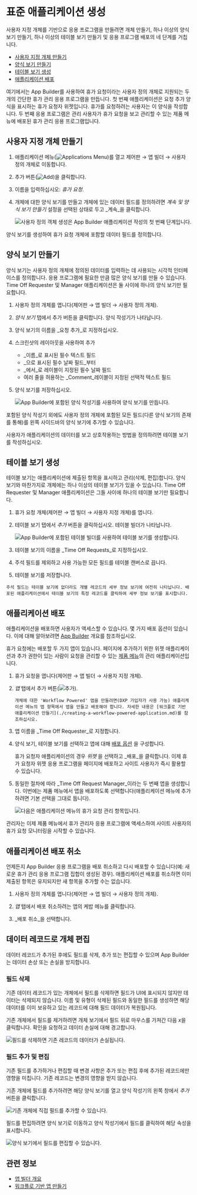 # 표준 애플리케이션 생성

사용자 지정 개체를 기반으로 응용 프로그램을 만들려면 개체 만들기, 하나 이상의 양식 보기 만들기, 하나 이상의 테이블 보기 만들기 및 응용 프로그램 배포의 네 단계를 거칩니다.

* [사용자 지정 개체 만들기](#creating-a-custom-object)
* [양식 보기 만들기](#creating-form-views)
* [테이블 보기 생성](#creating-table-views)
* [애플리케이션 배포](#deploying-the-application)

여기에서는 App Builder를 사용하여 휴가 요청이라는 사용자 정의 개체로 지원되는 두 개의 간단한 휴가 관리 응용 프로그램을 만듭니다. 첫 번째 애플리케이션은 요청 추가 양식을 표시하는 휴가 요청자 위젯입니다. 휴가를 요청하려는 사용자는 이 양식을 작성합니다. 두 번째 응용 프로그램은 관리 사용자가 휴가 요청을 보고 관리할 수 있는 제품 메뉴에 배포된 휴가 관리 응용 프로그램입니다.

## 사용자 지정 개체 만들기

1. 애플리케이션 메뉴(![Applications Menu](../../images/icon-applications-menu.png))를 열고 제어판 &rarr; 앱 빌더 &rarr; 사용자 정의 개체로 이동합니다.

1. 추가 버튼(![Add](../../images/icon-add.png))을 클릭합니다.

1. 이름을 입력하십시오: _휴가 요청_.

1. 개체에 대한 양식 보기를 만들고 개체에 있는 데이터 필드를 정의하려면 _계속 및 양식 보기 만들기_ 설정을 선택된 상태로 두고 _계속_을 클릭합니다.

   ![사용자 정의 객체 생성은 App Builder 애플리케이션 작성의 첫 번째 단계입니다.](./creating-a-standard-application/images/01.png)

양식 보기를 생성하여 휴가 요청 개체에 포함할 데이터 필드를 정의합니다.

## 양식 보기 만들기

양식 보기는 사용자 정의 개체에 정의된 데이터를 입력하는 데 사용되는 시각적 인터페이스를 정의합니다. 응용 프로그램에 필요한 만큼 많은 양식 보기를 만들 수 있습니다. Time Off Requester 및 Manager 애플리케이션은 둘 사이에 하나의 양식 보기만 필요합니다.

1. 사용자 정의 개체를 엽니다(제어판 &rarr; 앱 빌더 &rarr; 사용자 정의 개체).

1. _양식 보기_ 탭에서 추가 버튼을 클릭합니다. 양식 작성기가 나타납니다.

1. 양식 보기의 이름을 _요청 추가_로 지정하십시오.

1. 스크린샷의 레이아웃을 사용하여 추가

    * _이름_로 표시된 필수 텍스트 필드
    * _으로 표시된 필수 날짜 필드_부터
    * _에서_로 레이블이 지정된 필수 날짜 필드
    * 여러 줄을 허용하는 _Comment_레이블이 지정된 선택적 텍스트 필드

1. 양식 보기를 저장하십시오.

    ![App Builder에 포함된 양식 작성기를 사용하여 양식 보기를 만듭니다.](./creating-a-standard-application/images/02.png)

포함된 양식 작성기 외에도 사용자 정의 개체에 포함된 모든 필드(다른 양식 보기의 존재를 통해)를 왼쪽 사이드바의 양식 보기에 추가할 수 있습니다.

사용자가 애플리케이션의 데이터를 보고 상호작용하는 방법을 정의하려면 테이블 보기를 작성하십시오.

## 테이블 보기 생성

테이블 보기는 애플리케이션에 제출된 항목을 표시하고 관리(삭제, 편집)합니다. 양식 보기와 마찬가지로 개체에는 하나 이상의 테이블 보기가 있을 수 있습니다. Time Off Requester 및 Manager 애플리케이션은 그들 사이에 하나의 테이블 보기만 필요합니다.

1. 휴가 요청 개체(제어판 &rarr; 앱 빌더 &rarr; 사용자 지정 개체)를 엽니다.

1. 테이블 보기 탭에서 _추가_ 버튼을 클릭하십시오. 테이블 빌더가 나타납니다.

    ![App Builder에 포함된 테이블 빌더를 사용하여 테이블 보기를 생성합니다.](./creating-a-standard-application/images/03.png)

1. 테이블 보기의 이름을 _Time Off Requests_로 지정하십시오.

1. 주석 필드를 제외하고 사용 가능한 모든 필드를 테이블 캔버스로 끕니다.

1. 테이블 보기를 저장합니다.

```{note}
주석 필드는 테이블 보기에 없더라도 개별 레코드의 세부 정보 보기에 여전히 나타납니다. 배포된 애플리케이션에서 테이블 보기의 특정 레코드를 클릭하여 세부 정보 보기를 표시합니다. 
```

## 애플리케이션 배포

애플리케이션을 배포하면 사용자가 액세스할 수 있습니다. 몇 가지 배포 옵션이 있습니다. 이에 대해 알아보려면 [App Builder](../app-builder.md#deployment) 개요를 참조하십시오.

휴가 요청에는 배포할 두 가지 앱이 있습니다. 페이지에 추가하기 위한 위젯 애플리케이션과 추가 권한이 있는 사람이 요청을 관리할 수 있는 [제품 메뉴](../../getting-started/navigating-dxp.md#product-menu)의 관리 애플리케이션입니다.

1. 휴가 요청을 엽니다(제어판 &rarr; 앱 빌더 &rarr; 사용자 지정 개체).

1. _앱_ 탭에서 추가 버튼(![추가](../../images/icon-add.png)).

   ```{note}
   개체에 대한 'Workflow Powered' 앱을 만들려면(DXP 가입자가 사용 가능) 애플리케이션 메뉴의 앱 항목에서 앱을 만들고 배포해야 합니다. 자세한 내용은 [워크플로 기반 애플리케이션 만들기](./creating-a-workflow-powered-application.md)를 참조하십시오.
   ```

1. 앱 이름을 _Time Off Requester_로 지정합니다.

1. 양식 보기, 테이블 보기를 선택하고 앱에 대해 [배포 옵션](../app-builder.md#deployment) 을 구성합니다.

   휴가 요청자 애플리케이션의 경우 _위젯_ 을 선택하고 _배포_을 클릭합니다. 이제 휴가 요청자 위젯 응용 프로그램을 페이지에 배포하고 사이트 사용자가 즉시 활용할 수 있습니다.

1. 동일한 절차에 따라 _Time Off Request Manager_이라는 두 번째 앱을 생성합니다. 이번에는 제품 메뉴에서 앱을 배포하도록 선택합니다(애플리케이션 메뉴에 추가하려면 기본 선택을 그대로 둡니다).

    ![다음은 애플리케이션 메뉴의 휴가 요청 관리 항목입니다.](./creating-a-standard-application/images/04.png)

관리자는 이제 제품 메뉴에서 휴가 관리자 응용 프로그램에 액세스하여 사이트 사용자의 휴가 요청 모니터링을 시작할 수 있습니다.

## 애플리케이션 배포 취소

언제든지 App Builder 응용 프로그램을 배포 취소하고 다시 배포할 수 있습니다(예: 새로운 휴가 관리 응용 프로그램 집합이 생성된 경우). 애플리케이션 배포를 취소하면 이미 제출된 항목은 유지되지만 새 항목을 추가할 수는 없습니다.

1. 사용자 정의 개체를 엽니다(제어판 &rarr; 앱 빌더 &rarr; 사용자 정의 개체).

1. _앱_ 탭에서 배포 취소하려는 앱의 케밥 메뉴를 클릭합니다.

1. _배포 취소_을 선택합니다.

## 데이터 레코드로 개체 편집

데이터 레코드가 추가된 후에도 필드를 삭제, 추가 또는 편집할 수 있으며 App Builder는 데이터 손상 또는 손실을 방지합니다.

### 필드 삭제

기존 데이터 레코드가 있는 개체에서 필드를 삭제하면 필드가 UI에 표시되지 않지만 데이터는 삭제되지 않습니다. 이름 및 유형이 삭제된 필드와 동일한 필드를 생성하면 해당 데이터를 이미 보유하고 있는 레코드에 대해 필드 데이터가 복원됩니다.

기존 개체에서 필드를 제거하려면 개체 보기에서 필드 위로 마우스를 가져간 다음 *x*을 클릭합니다. 확인을 요청하고 데이터 손실에 대해 경고합니다.

![필드를 삭제하면 기존 레코드의 데이터가 손실됩니다.](./creating-a-standard-application/images/06.png)

### 필드 추가 및 편집

기존 필드를 추가하거나 편집할 때 변경 사항은 추가 또는 편집 후에 추가된 레코드에만 영향을 미칩니다. 기존 레코드는 변경의 영향을 받지 않습니다.

기존 개체에 필드를 추가하려면 해당 양식 보기를 열고 양식 작성기의 왼쪽 창에서 _추가_ 버튼을 클릭합니다.

![기존 개체에 직접 필드를 추가할 수 있습니다.](./creating-a-standard-application/images/05.png)

필드를 편집하려면 양식 보기로 이동하고 양식 작성기에서 필드를 클릭하여 해당 속성을 표시합니다.

![양식 보기에서 필드를 편집할 수 있습니다.](./creating-a-standard-application/images/07.png)

## 관련 정보

* [앱 빌더 개요](../app-builder.md)
* [워크플로 기반 앱 만들기](./creating-a-workflow-powered-application.md)
